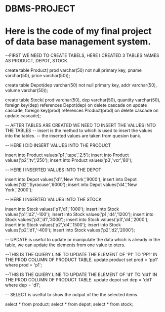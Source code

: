 # DBMS-PROJECT
# Here is the code of my final project of data base management system.

--FIRST WE NEED TO CREATE TABELS, HERE I CREATED 3 TABLES NAMES AS PRODUCT, DEPOT, STOCK.


create table Product(
prod varchar(50) not null primary key,
pname varchar(50),
price varchar(50));

create table Depot(dep varchar(50) not null primary key, addr varchar(50), volume varchar(50));

create table Stock( prod varchar(50), dep varchar(50), quantity varchar(50), foreign key(dep) references Depot(dep) on delete cascade on update cascade, foreign key(prod) references Product(prod) on delete cascade on update cascade);


-- AFTER TABLES ARE CREATED WE NEED TO INSERT THE VALUES INTO THE TABLES
-- insert is the method to which is used to insert the values into the tables.
-- the inserted values are taken from quesion bank.


-- HERE I DID INSERT VALUES INTO THE PRODUCT

insert into Product values('p1','tape','2.5');
insert into Product values('p2','tv','250');
insert into Product values('p3','vcr','80');

-- HERE I INSERTED VALUES INTO THE DEPOT

insert into Depot values('d1','New York','9000');
insert into Depot values('d2','Syracuse','6000');
insert into Depot values('d4','New York','2000');

-- HERE I INSERTED VALUES INTO THE STOCK

insert into Stock values('p1','d1','1000');
insert into Stock values('p1','d2','-100');
insert into Stock values('p1','d4','1200');
insert into Stock values('p3','d1','3000');
insert into Stock values('p3','d4','2000');
insert into Stock values('p2','d4','1500');
insert into Stock values('p2','d1','-400');
insert into Stock values('p2','d2','2000');

-- UPDATE is useful to update or manipulate the data which is already in the table, we can update the elements from one value to oters.

--THIS IS THE QUIERY LINE TO UPDATE THE ELEMENT OF 'P1' TO 'PP1' IN THE PROD COLUMN OF PRODUCT TABLE.
update product set prod = 'pp1' where prod = 'p1';

--THIS IS THE QUIERY LINE TO UPDATE THE ELEMENT OF 'd1' TO 'dd1' IN THE PROD COLUMN OF PRODUCT TABLE.
update depot set dep = 'dd1' where dep = 'd1';


-- SELECT is uselful to show the output of the the selected items

select * from product;
select * from depot;
select * from stock;
